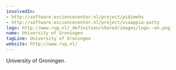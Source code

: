 ```yaml
---
involvedIn:
- http://software.esciencecenter.nl/project/pidimehs
- http://software.esciencecenter.nl/project/viaappia-patty
logo: http://www.rug.nl/_definition/shared/images/logo--en.png
name: University of Groningen
tagLine: University of Groningen
website: http://www.rug.nl/
---
```

University of Groningen.
